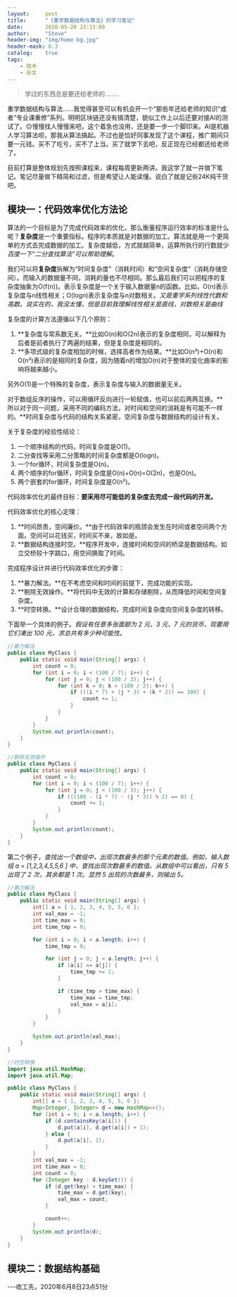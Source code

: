 ```yaml
---
layout:     post
title:      "《重学数据结构与算法》的学习笔记"
date:       2020-05-20 23:13:00
author:     "Steve"
header-img: "img/home-bg.jpg"
header-mask: 0.3
catalog:    true
tags:
    - 技术
    - 杂文
---
```



> 学过的东西总是要还给老师的........

重学数据结构与算法......我觉得甚至可以有机会开一个“那些年还给老师的知识”或者“专业课重修”系列。明明区块链还没有搞清楚，貌似工作上以后还要对接AI的测试了。😔慢慢找人慢慢来吧，这个着急也没用，还是要一步一个脚印来。AI是机器人学习算法呗，那我从算法搞起。不过也是恰好同事发现了这个课程，推广期间只要一元钱。买不了吃亏，买不了上当。买了就学下去吧，反正现在已经都还给老师了。

目前打算是整体规划先按照课程来，课程每周更新两讲。我这学了就一并做下笔记。笔记尽量做下精简和过滤，但是希望让人能读懂。说白了就是记些24K纯干货吧。

## 模块一：代码效率优化方法论

算法的一个目标是为了完成代码效率的优化，那么衡量程序运行效率的标准是什么呢？**复杂度**是一个重要指标。程序的本质就是对数据的加工。算法就是用一个更简单的方式去完成数据的加工。复杂度越低，方式就越简单，运算所执行的行数就少*百度一下“二分查找算法”可以帮助理解*。

我们可以将**复杂度**拆解为“时间复杂度”（消耗时间）和“空间复杂度”（消耗存储空间）。而输入的数据量不同，消耗的量也不尽相同。那么最后我们可以把程序的复杂度抽象为O(f(n))。表示复杂度是一个关于输入数据量n的函数。比如，O(n)表示复杂度与n线性相关；O(logn)表示复杂度与n对数相关。*又是重学系列线性代数和高数。说实在的，我没太懂，但是目前我理解线性相关是直线，对数相关是曲线*

复杂度的计算方法遵循以下几个原则：
1. **复杂度与常系数无关。**比如O(n)和O(2n)表示的复杂度相同，可以解释为后者是前者执行了两遍的结果，但是复杂度是相同的。
2. **多项式级的复杂度相加的时候，选择高者作为结果。**比如O(n²)+O(n)和O(n²)表示的是相同的复杂度，因为随着n的增加O(n)对于整体的变化曲率的影响将越来越小。

另外O(1)是一个特殊的复杂度，表示复杂度与输入的数据量无关。

对于数组反序的操作，可以用循环反向进行一轮赋值，也可以前后两两互换。**所以对于同一问题，采用不同的编码方法，对时间和空间的消耗是有可能不一样的。**时间复杂度与代码的结构关系紧密，空间复杂度与数据结构的设计有关。

关于复杂度的经验性结论：
1. 一个顺序结构的代码，时间复杂度是O(1)。
2. 二分查找等采用二分策略的时间复杂度都是O(logn)。
3. 一个for循环，时间复杂度是O(n)。
4. 两个顺序的for循环，时间复杂度是O(n)+O(n)=O(2n)，也是O(n)。
5. 两个嵌套的for循环，时间复杂度是O(n²)。

代码效率优化的最终目标：**要采用尽可能低的复杂度去完成一段代码的开发。**

代码效率优化的核心定理：
1. **时间昂贵，空间廉价。**由于代码效率的瓶颈会发生在时间或者空间两个方面。空间可以花钱买，时间买不来，故如是。
2. **数据结构连接时空。**程序开发中，连接时间和空间的桥梁是数据结构。如立交桥较十字路口，用空间换取了时间。

完成程序设计并进行代码效率优化的步骤：
1. **暴力解法。**在不考虑空间和时间的前提下，完成功能的实现。
2. **剔除无效操作。**将代码中无效的计算和存储剔除，从而降低时间和空间复杂度。
3. **时空转换。**设计合理的数据结构，完成时间复杂度向空间复杂度的转移。

下面举一个具体的例子。*假设有任意多张面额为 2 元、3 元、7 元的货币，现要用它们凑出 100 元，求总共有多少种可能性。*

```java
//暴力解法
public class MyClass {
    public static void main(String[] args) {
        int count = 0;
        for (int i = 0; i < (100 / 7); i++) {
            for (int j = 0; j < (100 / 3); j++) {
                for (int k = 0; k < (100 / 2); k++) {
                    if (((i * 7) + (j * 3) + (k * 2)) == 100) {
                        count += 1;
                    }
                }
            }
        }
        System.out.println(count);
    }
}
```

```java
//剔除无效操作
public class MyClass {
    public static void main(String[] args) {
        int count = 0;
        for (int i = 0; i < (100 / 7); i++) {
            for (int j = 0; j < (100 / 3); j++) {
                if (((100 - (i * 7) - (j * 3)) % 2) == 0) {
                    count += 1;
                }
            }
        }
        System.out.println(count);
    }
}
```

第二个例子，*查找出一个数组中，出现次数最多的那个元素的数值。例如，输入数组 a = [1,2,3,4,5,5,6 ] 中，查找出现次数最多的数值。从数组中可以看出，只有 5 出现了 2 次，其余都是 1 次。显然 5 出现的次数最多，则输出 5。*

```java
//暴力解法
public class MyClass {
    public static void main(String[] args) {
        int[] a = { 1, 2, 3, 4, 5, 5, 6 };
        int val_max = -1;
        int time_max = 0;
        int time_tmp = 0;

        for (int i = 0; i < a.length; i++) {
            time_tmp = 0;

            for (int j = 0; j < a.length; j++) {
                if (a[i] == a[j]) {
                    time_tmp += 1;
                }

                if (time_tmp > time_max) {
                    time_max = time_tmp;
                    val_max = a[i];
                }
            }
        }

        System.out.println(val_max);
    }
}
```

```java
//时空转换
import java.util.HashMap;
import java.util.Map;

public class MyClass {
    public static void main(String[] args) {
        int[] a = { 1, 2, 3, 4, 5, 5, 6 };
        Map<Integer, Integer> d = new HashMap<>();
        for (int i = 0; i < a.length; i++) {
            if (d.containsKey(a[i])) {
                d.put(a[i], d.get(a[i]) + 1);
            } else {
                d.put(a[i], 1);
            }
        }
        int val_max = -1;
        int time_max = 0;
        int count = 0;
        for (Integer key : d.keySet()) {
            if (d.get(key) > time_max) {
                time_max = d.get(key);
                val_max = count;
            }

            count++;
        }
        System.out.println(d);
    }
}

```

## 模块二：数据结构基础

---收工先，2020年6月8日23点51分

